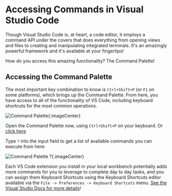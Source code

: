 # Accessing Commands in Visual Studio Code

Though Visual Studio Code is, at heart, a code editor, it employs a command API under the covers that does everything from opening views and files to creating and manipulating integrated terminals. It's an amazingly powerful framework and it's available at your fingertips!

How do you access this amazing functionality? The Command Palette!

## Accessing the Command Palette

The most important key combination to know is `Ctrl+Shift+P` (or `F1` on some platforms), which brings up the Command Palette. From here, you have access to all of the functionality of VS Code, including keyboard shortcuts for the most common operations.

![Command Palette](https://code.visualstudio.com/assets/docs/getstarted/userinterface/commands.png){.imageCenter}

Open the Command Palette now, using `Ctrl+Shift+P` on your keyboard. Or [click here](didact://?commandId=workbench.action.showCommands&completion=Opened%20Command%20Palette.)

Type `?` into the input field to get a list of available commands you can execute from here:

![Command Palette ?](https://code.visualstudio.com/assets/docs/getstarted/userinterface/quickopenhelp.png){.imageCenter}

Each VS Code extension you install in your local workbench potentially adds more commands for you to leverage to complete day to day tasks, and you can assign them Keyboard Shortcuts using the Keyboard Shortcuts editor available via the `File -> Preferences -> Keyboard Shortcuts` menu. [See the Visual Studio Docs for more details](https://code.visualstudio.com/docs/getstarted/keybindings)!
